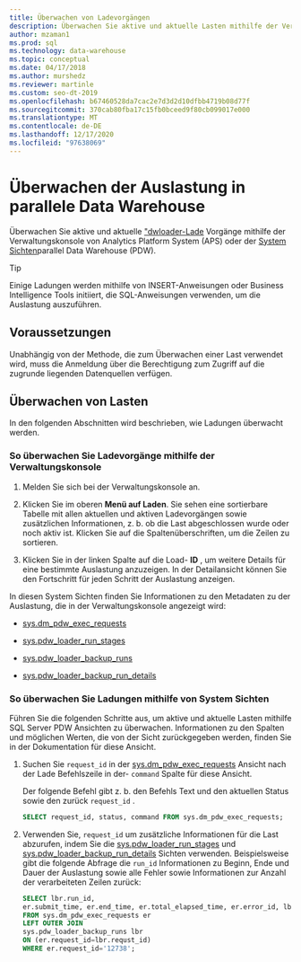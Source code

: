 ```yaml
---
title: Überwachen von Ladevorgängen
description: Überwachen Sie aktive und aktuelle Lasten mithilfe der Verwaltungskonsole von Analytics Platform System (APS) oder der System Sichten parallel Data Warehouse (PDW).
author: mzaman1
ms.prod: sql
ms.technology: data-warehouse
ms.topic: conceptual
ms.date: 04/17/2018
ms.author: murshedz
ms.reviewer: martinle
ms.custom: seo-dt-2019
ms.openlocfilehash: b67460528da7cac2e7d3d2d10dfbb4719b08d77f
ms.sourcegitcommit: 370cab80fba17c15fb0bceed9f80cb099017e000
ms.translationtype: MT
ms.contentlocale: de-DE
ms.lasthandoff: 12/17/2020
ms.locfileid: "97638069"
---
```

# <a name="monitor-loads-into-parallel-data-warehouse"></a>Überwachen der Auslastung in parallele Data Warehouse
Überwachen Sie aktive und aktuelle ["dwloader-Lade](dwloader.md) Vorgänge mithilfe der Verwaltungskonsole von Analytics Platform System (APS) oder der [System Sichten](/azure/synapse-analytics/sql-data-warehouse/sql-data-warehouse-reference-tsql-system-views)parallel Data Warehouse (PDW). 
  
> [!TIP]  
> Einige Ladungen werden mithilfe von INSERT-Anweisungen oder Business Intelligence Tools initiiert, die SQL-Anweisungen verwenden, um die Auslastung auszuführen. 

<!-- MISSING LINKS
To monitor this type of load, see [Monitoring Active Queries](monitor-active-queries.md).  
-->
  
## <a name="prerequisites"></a>Voraussetzungen  
Unabhängig von der Methode, die zum Überwachen einer Last verwendet wird, muss die Anmeldung über die Berechtigung zum Zugriff auf die zugrunde liegenden Datenquellen verfügen. 

<!-- MISSING LINKS
For the permissions to grant, see "Use All of the Admin Console" in [Grant Permissions to Use the Admin Console](grant-permissions-admin-console.md). 

--> 
  
## <a name="monitoring-loads"></a>Überwachen von Lasten  
In den folgenden Abschnitten wird beschrieben, wie Ladungen überwacht werden.  
  
### <a name="to-monitor-loads-by-using-the-admin-console"></a>So überwachen Sie Ladevorgänge mithilfe der Verwaltungskonsole  
  
1.  Melden Sie sich bei der Verwaltungskonsole an. <!-- MISSING LINKS See [Monitor the Appliance by Using the Admin Console;](monitor-admin-console.md) for instructions. --> 
  
2.  Klicken Sie im oberen **Menü auf Laden**. Sie sehen eine sortierbare Tabelle mit allen aktuellen und aktiven Ladevorgängen sowie zusätzlichen Informationen, z. b. ob die Last abgeschlossen wurde oder noch aktiv ist. Klicken Sie auf die Spaltenüberschriften, um die Zeilen zu sortieren.  
  
3.  Klicken Sie in der linken Spalte auf die Load- **ID** , um weitere Details für eine bestimmte Auslastung anzuzeigen. In der Detailansicht können Sie den Fortschritt für jeden Schritt der Auslastung anzeigen.  
  
In diesen System Sichten finden Sie Informationen zu den Metadaten zu der Auslastung, die in der Verwaltungskonsole angezeigt wird:  
  
-   [sys.dm_pdw_exec_requests](../relational-databases/system-dynamic-management-views/sys-dm-pdw-exec-requests-transact-sql.md)  
  
-   [sys.pdw_loader_run_stages](../relational-databases/system-catalog-views/sys-pdw-loader-run-stages-transact-sql.md?view=aps-pdw-2016-au7&preserve-view=true)  
  
-   [sys.pdw_loader_backup_runs](../relational-databases/system-catalog-views/sys-pdw-loader-backup-runs-transact-sql.md)  
  
-   [sys.pdw_loader_backup_run_details](../relational-databases/system-catalog-views/sys-pdw-loader-backup-run-details-transact-sql.md)  
  
### <a name="to-monitor-loads-by-using-system-views"></a>So überwachen Sie Ladungen mithilfe von System Sichten  
Führen Sie die folgenden Schritte aus, um aktive und aktuelle Lasten mithilfe SQL Server PDW Ansichten zu überwachen. Informationen zu den Spalten und möglichen Werten, die von der Sicht zurückgegeben werden, finden Sie in der Dokumentation für diese Ansicht.  
  
1.  Suchen Sie `request_id` in der [sys.dm_pdw_exec_requests](../relational-databases/system-dynamic-management-views/sys-dm-pdw-exec-requests-transact-sql.md) Ansicht nach der Lade Befehlszeile in der- `command` Spalte für diese Ansicht.  
  
    Der folgende Befehl gibt z. b. den Befehls Text und den aktuellen Status sowie den zurück `request_id` .  
  
    ```sql  
    SELECT request_id, status, command FROM sys.dm_pdw_exec_requests;  
    ```  
  
2.  Verwenden Sie, `request_id` um zusätzliche Informationen für die Last abzurufen, indem Sie die [sys.pdw_loader_run_stages](../relational-databases/system-catalog-views/sys-pdw-loader-run-stages-transact-sql.md) und [sys.pdw_loader_backup_run_details](../relational-databases/system-catalog-views/sys-pdw-loader-backup-run-details-transact-sql.md) Sichten verwenden. Beispielsweise gibt die folgende Abfrage die `run_id` Informationen zu Beginn, Ende und Dauer der Auslastung sowie alle Fehler sowie Informationen zur Anzahl der verarbeiteten Zeilen zurück:  
  
    ```sql  
    SELECT lbr.run_id,   
    er.submit_time, er.end_time, er.total_elapsed_time, er.error_id, lbr.rows_processed, lbr.rows_rejected, lbr.rows_inserted   
    FROM sys.dm_pdw_exec_requests er   
    LEFT OUTER JOIN   
    sys.pdw_loader_backup_runs lbr   
    ON (er.request_id=lbr.requst_id)   
    WHERE er.request_id='12738';  
    ```  
  
<!-- MISSING LINKS

## See Also  
[Common metadata query examples](metadata-query-examples.md)
-->  
